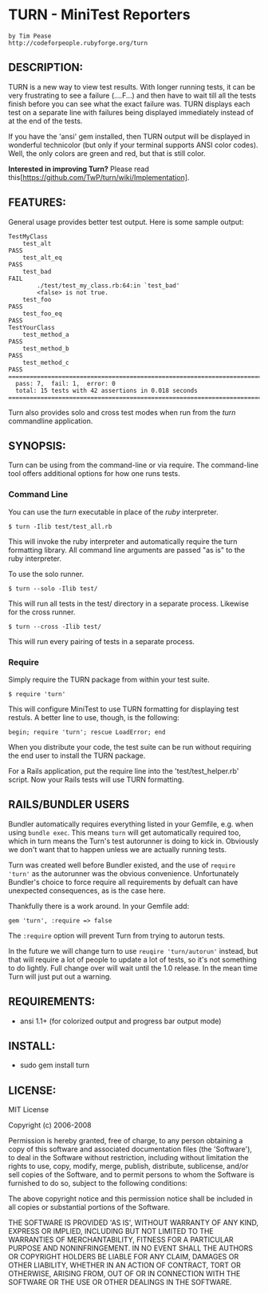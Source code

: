# TURN - MiniTest Reporters
    by Tim Pease
    http://codeforpeople.rubyforge.org/turn

## DESCRIPTION:

TURN is a new way to view test results. With longer running tests, it
can be very frustrating to see a failure (....F...) and then have to wait till
all the tests finish before you can see what the exact failure was. TURN
displays each test on a separate line with failures being displayed
immediately instead of at the end of the tests.
  
If you have the 'ansi' gem installed, then TURN output will be displayed in
wonderful technicolor (but only if your terminal supports ANSI color codes).
Well, the only colors are green and red, but that is still color.

<b>Interested in improving Turn?</b> Please read this[https://github.com/TwP/turn/wiki/Implementation].

## FEATURES:

General usage provides better test output. Here is some sample output:


    TestMyClass
        test_alt                                                            PASS
        test_alt_eq                                                         PASS
        test_bad                                                            FAIL
            ./test/test_my_class.rb:64:in `test_bad'
            <false> is not true.
        test_foo                                                            PASS
        test_foo_eq                                                         PASS
    TestYourClass
        test_method_a                                                       PASS
        test_method_b                                                       PASS
        test_method_c                                                       PASS
    ============================================================================
      pass: 7,  fail: 1,  error: 0
      total: 15 tests with 42 assertions in 0.018 seconds
    ============================================================================


Turn also provides solo and cross test modes when run from the *turn* commandline
application.

## SYNOPSIS:

Turn can be using from the command-line or via require. The command-line tool
offers additional options for how one runs tests.

### Command Line

You can use the *turn* executable in place of the *ruby* interpreter.

    $ turn -Ilib test/test_all.rb

This will invoke the ruby interpreter and automatically require the turn
formatting library. All command line arguments are passed "as is" to the
ruby interpreter.

To use the solo runner.

    $ turn --solo -Ilib test/

This will run all tests in the test/ directory in a separate process.
Likewise for the cross runner.

    $ turn --cross -Ilib test/

This will run every pairing of tests in a separate process.

### Require

Simply require the TURN package from within your test suite.

    $ require 'turn'

This will configure MiniTest to use TURN formatting for displaying test
restuls. A better line to use, though, is the following:

    begin; require 'turn'; rescue LoadError; end

When you distribute your code, the test suite can be run without requiring
the end user to install the TURN package.

For a Rails application, put the require line into the 'test/test_helper.rb'
script. Now your Rails tests will use TURN formatting.


## RAILS/BUNDLER USERS

Bundler automatically requires everything listed in your Gemfile, e.g.
when using `bundle exec`. This means `turn` will get automatically
required too, which in turn means the Turn's test autorunner is doing
to kick in. Obviously we don't want that to happen unless we are actually
running tests.

Turn was created well before Bundler existed, and the use of `require 'turn'`
as the autorunner was the obvious convenience. Unfortunately Bundler's choice
to force require all requirements by defualt can have unexpected consequences,
as is the case here.

Thankfully there is a work around. In your Gemfile add:

    gem 'turn', :require => false

The `:require` option will prevent Turn from trying to autorun tests.

In the future we will change turn to use `reuqire 'turn/autorun'` instead,
but that will require a lot of people to update a lot of tests, so it's not
something to do lightly. Full change over will wait until the 1.0 release.
In the mean time Turn will just put out a warning.


## REQUIREMENTS:

* ansi 1.1+ (for colorized output and progress bar output mode)

## INSTALL:

* sudo gem install turn

## LICENSE:

MIT License

Copyright (c) 2006-2008

Permission is hereby granted, free of charge, to any person obtaining
a copy of this software and associated documentation files (the
'Software'), to deal in the Software without restriction, including
without limitation the rights to use, copy, modify, merge, publish,
distribute, sublicense, and/or sell copies of the Software, and to
permit persons to whom the Software is furnished to do so, subject to
the following conditions:

The above copyright notice and this permission notice shall be
included in all copies or substantial portions of the Software.

THE SOFTWARE IS PROVIDED 'AS IS', WITHOUT WARRANTY OF ANY KIND,
EXPRESS OR IMPLIED, INCLUDING BUT NOT LIMITED TO THE WARRANTIES OF
MERCHANTABILITY, FITNESS FOR A PARTICULAR PURPOSE AND NONINFRINGEMENT.
IN NO EVENT SHALL THE AUTHORS OR COPYRIGHT HOLDERS BE LIABLE FOR ANY
CLAIM, DAMAGES OR OTHER LIABILITY, WHETHER IN AN ACTION OF CONTRACT,
TORT OR OTHERWISE, ARISING FROM, OUT OF OR IN CONNECTION WITH THE
SOFTWARE OR THE USE OR OTHER DEALINGS IN THE SOFTWARE.
